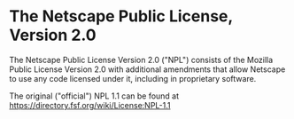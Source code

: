 # The Netscape Public License, Version 2.0

The Netscape Public License Version 2.0 ("NPL") consists of the Mozilla Public License Version 2.0 with additional amendments that allow Netscape to use any code licensed under it, including in proprietary software.

The original ("official") NPL 1.1 can be found at https://directory.fsf.org/wiki/License:NPL-1.1
